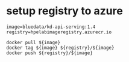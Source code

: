 # setup registry to azure


```
image=bluedata/kd-api-serving:1.4
registry=hpelabimageregistry.azurecr.io

docker pull ${image}
docker tag ${image} ${registry}/${image}
docker push ${registry}/${image}
```

